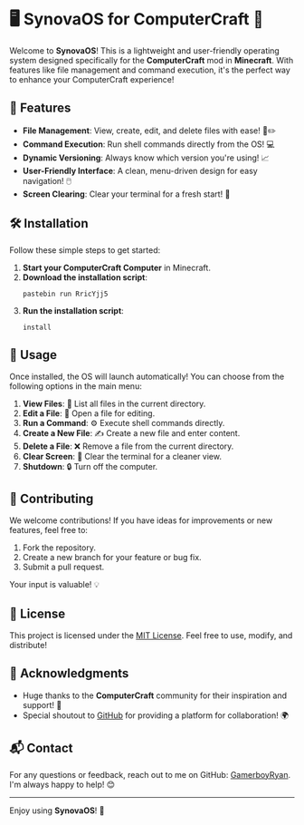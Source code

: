 # 🖥️ SynovaOS for ComputerCraft 🌟

Welcome to **SynovaOS**! This is a lightweight and user-friendly operating system designed specifically for the **ComputerCraft** mod in **Minecraft**. With features like file management and command execution, it's the perfect way to enhance your ComputerCraft experience!

## 🚀 Features

- **File Management**: View, create, edit, and delete files with ease! 📂✏️
- **Command Execution**: Run shell commands directly from the OS! 💻
- **Dynamic Versioning**: Always know which version you're using! 📈
- **User-Friendly Interface**: A clean, menu-driven design for easy navigation! 🖱️
- **Screen Clearing**: Clear your terminal for a fresh start! 🧹

## 🛠️ Installation

Follow these simple steps to get started:

1. **Start your ComputerCraft Computer** in Minecraft.
2. **Download the installation script**:
   ```
   pastebin run RricYjj5
   ```
3. **Run the installation script**:
   ```
   install
   ```

## 📖 Usage

Once installed, the OS will launch automatically! You can choose from the following options in the main menu:

1. **View Files**: 📁 List all files in the current directory.
2. **Edit a File**: 📝 Open a file for editing.
3. **Run a Command**: ⚙️ Execute shell commands directly.
4. **Create a New File**: ✍️ Create a new file and enter content.
5. **Delete a File**: ❌ Remove a file from the current directory.
6. **Clear Screen**: 🧽 Clear the terminal for a cleaner view.
7. **Shutdown**: 🔒 Turn off the computer.

## 🤝 Contributing

We welcome contributions! If you have ideas for improvements or new features, feel free to:

1. Fork the repository.
2. Create a new branch for your feature or bug fix.
3. Submit a pull request.

Your input is valuable! 💡

## 📜 License

This project is licensed under the [MIT License](LICENSE). Feel free to use, modify, and distribute!

## 🙌 Acknowledgments

- Huge thanks to the **ComputerCraft** community for their inspiration and support! 💖
- Special shoutout to [GitHub](https://github.com) for providing a platform for collaboration! 🌍

## 📬 Contact

For any questions or feedback, reach out to me on GitHub: [GamerboyRyan](https://github.com/GamerboyRyan). I'm always happy to help! 😊

---

Enjoy using **SynovaOS**! 🎉
